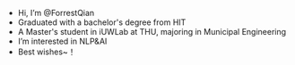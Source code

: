 -  Hi, I’m @ForrestQian
-  Graduated with a bachelor's degree from HIT
-  A Master's student in iUWLab at THU, majoring in Municipal Engineering
-  I’m interested in NLP&AI
-  Best wishes~！

<!---
ForrestQian/ForrestQian is a ✨ special ✨ repository because its `README.md` (this file) appears on your GitHub profile.
You can click the Preview link to take a look at your changes.
--->
